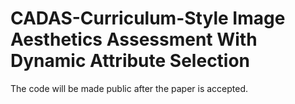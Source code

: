 # CADAS-Curriculum-Style Image Aesthetics Assessment With Dynamic Attribute Selection

The code will be made public after the paper is accepted.
